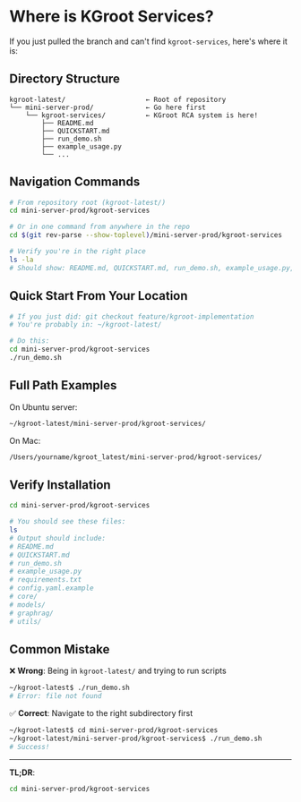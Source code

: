 # Where is KGroot Services?

If you just pulled the branch and can't find `kgroot-services`, here's where it is:

## Directory Structure

```
kgroot-latest/                    ← Root of repository
└── mini-server-prod/             ← Go here first
    └── kgroot-services/          ← KGroot RCA system is here!
        ├── README.md
        ├── QUICKSTART.md
        ├── run_demo.sh
        ├── example_usage.py
        └── ...
```

## Navigation Commands

```bash
# From repository root (kgroot-latest/)
cd mini-server-prod/kgroot-services

# Or in one command from anywhere in the repo
cd $(git rev-parse --show-toplevel)/mini-server-prod/kgroot-services

# Verify you're in the right place
ls -la
# Should show: README.md, QUICKSTART.md, run_demo.sh, example_usage.py, etc.
```

## Quick Start From Your Location

```bash
# If you just did: git checkout feature/kgroot-implementation
# You're probably in: ~/kgroot-latest/

# Do this:
cd mini-server-prod/kgroot-services
./run_demo.sh
```

## Full Path Examples

On Ubuntu server:
```bash
~/kgroot-latest/mini-server-prod/kgroot-services/
```

On Mac:
```bash
/Users/yourname/kgroot_latest/mini-server-prod/kgroot-services/
```

## Verify Installation

```bash
cd mini-server-prod/kgroot-services

# You should see these files:
ls
# Output should include:
# README.md
# QUICKSTART.md
# run_demo.sh
# example_usage.py
# requirements.txt
# config.yaml.example
# core/
# models/
# graphrag/
# utils/
```

## Common Mistake

❌ **Wrong**: Being in `kgroot-latest/` and trying to run scripts
```bash
~/kgroot-latest$ ./run_demo.sh
# Error: file not found
```

✅ **Correct**: Navigate to the right subdirectory first
```bash
~/kgroot-latest$ cd mini-server-prod/kgroot-services
~/kgroot-latest/mini-server-prod/kgroot-services$ ./run_demo.sh
# Success!
```

---

**TL;DR**:
```bash
cd mini-server-prod/kgroot-services
```

